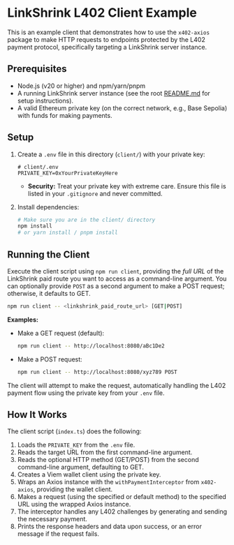 # LinkShrink L402 Client Example

This is an example client that demonstrates how to use the `x402-axios` package to make HTTP requests to endpoints protected by the L402 payment protocol, specifically targeting a LinkShrink server instance.

## Prerequisites

- Node.js (v20 or higher) and npm/yarn/pnpm
- A running LinkShrink server instance (see the root [README.md](../README.md) for setup instructions).
- A valid Ethereum private key (on the correct network, e.g., Base Sepolia) with funds for making payments.

## Setup

1.  Create a `.env` file in this directory (`client/`) with your private key:
    ```env
    # client/.env
    PRIVATE_KEY=0xYourPrivateKeyHere
    ```
    *   **Security:** Treat your private key with extreme care. Ensure this file is listed in your `.gitignore` and never committed.

2.  Install dependencies:
    ```bash
    # Make sure you are in the client/ directory
    npm install
    # or yarn install / pnpm install
    ```

## Running the Client

Execute the client script using `npm run client`, providing the *full URL* of the LinkShrink paid route you want to access as a command-line argument. You can optionally provide `POST` as a second argument to make a POST request; otherwise, it defaults to GET.

```bash
npm run client -- <linkshrink_paid_route_url> [GET|POST]
```

**Examples:**

*   Make a GET request (default):
    ```bash
    npm run client -- http://localhost:8080/aBc1De2
    ```
*   Make a POST request:
    ```bash
    npm run client -- http://localhost:8080/xyz789 POST
    ```

The client will attempt to make the request, automatically handling the L402 payment flow using the private key from your `.env` file.

## How It Works

The client script (`index.ts`) does the following:

1.  Loads the `PRIVATE_KEY` from the `.env` file.
2.  Reads the target URL from the first command-line argument.
3.  Reads the optional HTTP method (GET/POST) from the second command-line argument, defaulting to GET.
4.  Creates a Viem wallet client using the private key.
5.  Wraps an Axios instance with the `withPaymentInterceptor` from `x402-axios`, providing the wallet client.
6.  Makes a request (using the specified or default method) to the specified URL using the wrapped Axios instance.
7.  The interceptor handles any L402 challenges by generating and sending the necessary payment.
8.  Prints the response headers and data upon success, or an error message if the request fails.